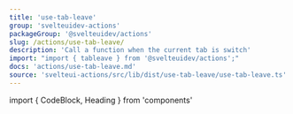```yaml
---
title: 'use-tab-leave'
group: 'svelteuidev-actions'
packageGroup: '@svelteuidev/actions'
slug: /actions/use-tab-leave/
description: 'Call a function when the current tab is switch'
import: "import { tableave } from '@svelteuidev/actions';"
docs: 'actions/use-tab-leave.md'
source: 'svelteui-actions/src/lib/dist/use-tab-leave/use-tab-leave.ts'
---
```


import { CodeBlock, Heading } from 'components'

<Heading />
